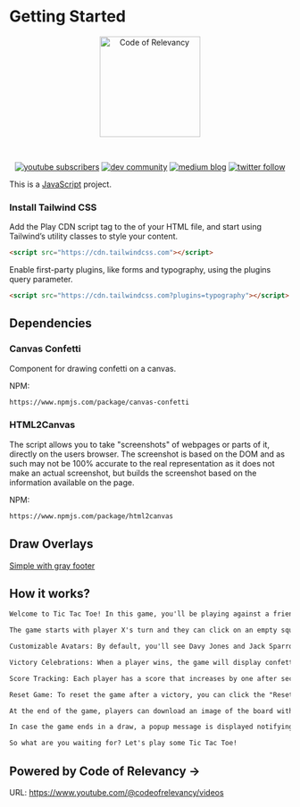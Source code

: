 # Getting Started

<p align="center">
  <a href="https://www.youtube.com/@codeofrelevancy" target="_blank" rel="noopener noreferrer">
    <img width="180" src="https://paradiseofcreativity.com/wp-content/uploads/2023/02/Code-of-Relevancy-Logo-White-Plain.png" alt="Code of Relevancy">
  </a>
</p>
<br/>
<p align="center">
  <a href="https://www.youtube.com/@codeofrelevancy/videos" target="_blank" rel="noopener noreferrer"><img src="https://img.shields.io/youtube/channel/subscribers/UCVcJ4UAyjXS2iihmiIa0xXg?style=social" alt="youtube subscribers"></a>
  <a href="https://dev.to/codeofrelevancy" target="_blank" rel="noopener noreferrer"><img src="https://img.shields.io/badge/DEV-Community-blue" alt="dev community"></a>
  <a href="https://medium.com/@codeofrelevancy" target="_blank" rel="noopener noreferrer"><img src="https://img.shields.io/badge/Medium-Blog-green" alt="medium blog"></a>
  <a href="https://twitter.com/intent/follow?screen_name=codeofrelevancy" target="_blank" rel="noopener noreferrer"><img src="https://img.shields.io/twitter/follow/codeofrelevancy?style=social" alt="twitter follow"></a>
</p>

This is a [JavaScript](https://developer.mozilla.org/en-US/docs/Web/JavaScript) project.

### Install Tailwind CSS

Add the Play CDN script tag to the <head> of your HTML file, and start using Tailwind’s utility classes to style your content.

```markdown
<script src="https://cdn.tailwindcss.com"></script>
```

Enable first-party plugins, like forms and typography, using the plugins query parameter.

```markdown
<script src="https://cdn.tailwindcss.com?plugins=typography"></script>
```

## Dependencies

### Canvas Confetti

Component for drawing confetti on a canvas.

NPM:

```markdown
https://www.npmjs.com/package/canvas-confetti
```

### HTML2Canvas

The script allows you to take "screenshots" of webpages or parts of it, directly on the users browser. The screenshot is based on the DOM and as such may not be 100% accurate to the real representation as it does not make an actual screenshot, but builds the screenshot based on the information available on the page.

NPM:

```markdown
https://www.npmjs.com/package/html2canvas
```

## Draw Overlays

[Simple with gray footer](https://tailwindui.com/components/application-ui/overlays/modals)

## How it works?

```markdown
Welcome to Tic Tac Toe! In this game, you'll be playing against a friend, trying to get three of your symbols in a row before your opponent does.

The game starts with player X's turn and they can click on an empty square to place their symbol. After player X makes their move, it becomes player O's turn to place their symbol in an empty square. During each turn, the game shows a bounce animation on the current player's name to indicate whose turn it is. This makes it easy for players to keep track of whose turn it is and adds a fun element to the game.

Customizable Avatars: By default, you'll see Davy Jones and Jack Sparrow representing X and O respectively. But if you want to personalize the game, you can upload your own avatars from your local machine. Note that the uploaded avatars won't persist after a page refresh since there's no database connectivity.

Victory Celebrations: When a player wins, the game will display confetti animations over winner's avatar and at the top of the page to celebrate the victory. The player's avatar will also be adorned with an animated Tic Tac Toe trophy. And to help you see the winning move more clearly, the game will highlight the three squares that make up the line.

Score Tracking: Each player has a score that increases by one after securing a victory. The scores are stored on the client side (in the local storage of your browser) so you can keep track of your progress even if you close the page. And if you ever want to start over, you can reset the scores to 0 for both players with a click of "Reset Score" button.

Reset Game: To reset the game after a victory, you can click the "Reset Game" button.

At the end of the game, players can download an image of the board with the winning trophy and the score. This image can be saved or shared with others.

In case the game ends in a draw, a popup message is displayed notifying you that the game ended in a draw.

So what are you waiting for? Let's play some Tic Tac Toe!
```

## Powered by Code of Relevancy →

URL: https://www.youtube.com/@codeofrelevancy/videos

